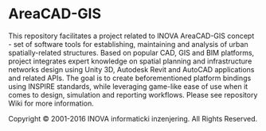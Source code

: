 ﻿# AreaCAD-GIS

This repository facilitates a project related to INOVA AreaCAD-GIS concept - set of software tools for establishing, maintaining and analysis of urban spatially-related structures. Based on popular CAD, GIS and BIM platforms, project integrates expert knowledge on spatial planning and infrastructure networks design using Unity 3D, Autodesk Revit and AutoCAD applications and related APIs. The goal is to create beforementioned platform bindings using INSPIRE standards, while leveraging game-like ease of use when it comes to design, simulation and reporting workflows. Please see repository Wiki for more information.

Copyright © 2001-2016 INOVA informaticki inzenjering. All Rights Reserved. 

